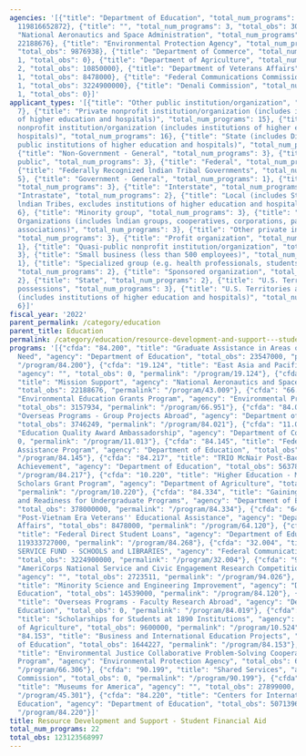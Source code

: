 ```yaml
---
agencies: '[{"title": "Department of Education", "total_num_programs": 10, "total_obs":
  119816652872}, {"title": "", "total_num_programs": 3, "total_obs": 30622511}, {"title":
  "National Aeronautics and Space Administration", "total_num_programs": 1, "total_obs":
  22188676}, {"title": "Environmental Protection Agency", "total_num_programs": 2,
  "total_obs": 9876938}, {"title": "Department of Commerce", "total_num_programs":
  1, "total_obs": 0}, {"title": "Department of Agriculture", "total_num_programs":
  2, "total_obs": 10850000}, {"title": "Department of Veterans Affairs", "total_num_programs":
  1, "total_obs": 8478000}, {"title": "Federal Communications Commission", "total_num_programs":
  1, "total_obs": 3224900000}, {"title": "Denali Commission", "total_num_programs":
  1, "total_obs": 0}]'
applicant_types: '[{"title": "Other public institution/organization", "total_num_programs":
  7}, {"title": "Private nonprofit institution/organization (includes institutions
  of higher education and hospitals)", "total_num_programs": 15}, {"title": "Public
  nonprofit institution/organization (includes institutions of higher education and
  hospitals)", "total_num_programs": 16}, {"title": "State (includes District of Columbia,
  public institutions of higher education and hospitals)", "total_num_programs": 11},
  {"title": "Non-Government - General", "total_num_programs": 3}, {"title": "Anyone/general
  public", "total_num_programs": 3}, {"title": "Federal", "total_num_programs": 1},
  {"title": "Federally Recognized lndian Tribal Governments", "total_num_programs":
  5}, {"title": "Government - General", "total_num_programs": 1}, {"title": "Individual/Family",
  "total_num_programs": 3}, {"title": "Interstate", "total_num_programs": 2}, {"title":
  "Intrastate", "total_num_programs": 2}, {"title": "Local (includes State-designated
  lndian Tribes, excludes institutions of higher education and hospitals", "total_num_programs":
  6}, {"title": "Minority group", "total_num_programs": 3}, {"title": "Native American
  Organizations (includes lndian groups, cooperatives, corporations, partnerships,
  associations)", "total_num_programs": 3}, {"title": "Other private institutions/organizations",
  "total_num_programs": 3}, {"title": "Profit organization", "total_num_programs":
  1}, {"title": "Quasi-public nonprofit institution/organization", "total_num_programs":
  3}, {"title": "Small business (less than 500 employees)", "total_num_programs":
  1}, {"title": "Specialized group (e.g. health professionals, students, veterans)",
  "total_num_programs": 2}, {"title": "Sponsored organization", "total_num_programs":
  2}, {"title": "State", "total_num_programs": 2}, {"title": "U.S. Territories and
  possessions", "total_num_programs": 3}, {"title": "U.S. Territories and possessions
  (includes institutions of higher education and hospitals)", "total_num_programs":
  6}]'
fiscal_year: '2022'
parent_permalink: /category/education
parent_title: Education
permalink: /category/education/resource-development-and-support---student-financial-aid
programs: '[{"cfda": "84.200", "title": "Graduate Assistance in Areas of National
  Need", "agency": "Department of Education", "total_obs": 23547000, "permalink":
  "/program/84.200"}, {"cfda": "19.124", "title": "East Asia and Pacific Grants Program",
  "agency": "", "total_obs": 0, "permalink": "/program/19.124"}, {"cfda": "43.009",
  "title": "Mission Support", "agency": "National Aeronautics and Space Administration",
  "total_obs": 22188676, "permalink": "/program/43.009"}, {"cfda": "66.951", "title":
  "Environmental Education Grants Program", "agency": "Environmental Protection Agency",
  "total_obs": 3157934, "permalink": "/program/66.951"}, {"cfda": "84.021", "title":
  "Overseas Programs - Group Projects Abroad", "agency": "Department of Education",
  "total_obs": 3746249, "permalink": "/program/84.021"}, {"cfda": "11.013", "title":
  "Education Quality Award Ambassadorship", "agency": "Department of Commerce", "total_obs":
  0, "permalink": "/program/11.013"}, {"cfda": "84.145", "title": "Federal Real Property
  Assistance Program", "agency": "Department of Education", "total_obs": 0, "permalink":
  "/program/84.145"}, {"cfda": "84.217", "title": "TRIO McNair Post-Baccalaureate
  Achievement", "agency": "Department of Education", "total_obs": 56378000, "permalink":
  "/program/84.217"}, {"cfda": "10.220", "title": "Higher Education - Multicultural
  Scholars Grant Program", "agency": "Department of Agriculture", "total_obs": 1250000,
  "permalink": "/program/10.220"}, {"cfda": "84.334", "title": "Gaining Early Awareness
  and Readiness for Undergraduate Programs", "agency": "Department of Education",
  "total_obs": 378000000, "permalink": "/program/84.334"}, {"cfda": "64.120", "title":
  "Post-Vietnam Era Veterans'' Educational Assistance", "agency": "Department of Veterans
  Affairs", "total_obs": 8478000, "permalink": "/program/64.120"}, {"cfda": "84.268",
  "title": "Federal Direct Student Loans", "agency": "Department of Education", "total_obs":
  119333727000, "permalink": "/program/84.268"}, {"cfda": "32.004", "title": "UNIVERSAL
  SERVICE FUND - SCHOOLS and LIBRARIES", "agency": "Federal Communications Commission",
  "total_obs": 3224900000, "permalink": "/program/32.004"}, {"cfda": "94.026", "title":
  "AmeriCorps National Service and Civic Engagement Research Competition 94.026",
  "agency": "", "total_obs": 2723511, "permalink": "/program/94.026"}, {"cfda": "84.120",
  "title": "Minority Science and Engineering Improvement", "agency": "Department of
  Education", "total_obs": 14539000, "permalink": "/program/84.120"}, {"cfda": "84.019",
  "title": "Overseas Programs - Faculty Research Abroad", "agency": "Department of
  Education", "total_obs": 0, "permalink": "/program/84.019"}, {"cfda": "10.524",
  "title": "Scholarships for Students at 1890 Institutions", "agency": "Department
  of Agriculture", "total_obs": 9600000, "permalink": "/program/10.524"}, {"cfda":
  "84.153", "title": "Business and International Education Projects", "agency": "Department
  of Education", "total_obs": 1644227, "permalink": "/program/84.153"}, {"cfda": "66.306",
  "title": "Environmental Justice Collaborative Problem-Solving Cooperative Agreement
  Program", "agency": "Environmental Protection Agency", "total_obs": 6719004, "permalink":
  "/program/66.306"}, {"cfda": "90.199", "title": "Shared Services", "agency": "Denali
  Commission", "total_obs": 0, "permalink": "/program/90.199"}, {"cfda": "45.301",
  "title": "Museums for America", "agency": "", "total_obs": 27899000, "permalink":
  "/program/45.301"}, {"cfda": "84.220", "title": "Centers for International Business
  Education", "agency": "Department of Education", "total_obs": 5071396, "permalink":
  "/program/84.220"}]'
title: Resource Development and Support - Student Financial Aid
total_num_programs: 22
total_obs: 123123568997
---
```

